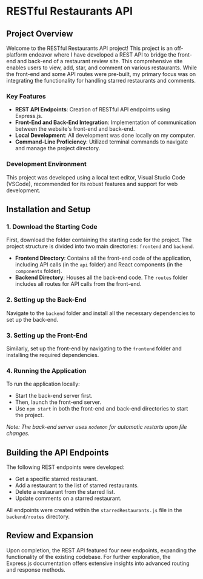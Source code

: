 # RESTful Restaurants API

## Project Overview

Welcome to the RESTful Restaurants API project! This project is an off-platform endeavor where I have developed a REST API to bridge the front-end and back-end of a restaurant review site. This comprehensive site enables users to view, add, star, and comment on various restaurants. While the front-end and some API routes were pre-built, my primary focus was on integrating the functionality for handling starred restaurants and comments.

### Key Features

- **REST API Endpoints**: Creation of RESTful API endpoints using Express.js.
- **Front-End and Back-End Integration**: Implementation of communication between the website's front-end and back-end.
- **Local Development**: All development was done locally on my computer.
- **Command-Line Proficiency**: Utilized terminal commands to navigate and manage the project directory.

### Development Environment

This project was developed using a local text editor, Visual Studio Code (VSCode), recommended for its robust features and support for web development.

## Installation and Setup

### 1. Download the Starting Code

First, download the folder containing the starting code for the project. The project structure is divided into two main directories: `frontend` and `backend`.

- **Frontend Directory**: Contains all the front-end code of the application, including API calls (in the `api` folder) and React components (in the `components` folder).
- **Backend Directory**: Houses all the back-end code. The `routes` folder includes all routes for API calls from the front-end.

### 2. Setting up the Back-End

Navigate to the `backend` folder and install all the necessary dependencies to set up the back-end.

### 3. Setting up the Front-End

Similarly, set up the front-end by navigating to the `frontend` folder and installing the required dependencies.

### 4. Running the Application

To run the application locally:

- Start the back-end server first.
- Then, launch the front-end server.
- Use `npm start` in both the front-end and back-end directories to start the project.

_Note: The back-end server uses `nodemon` for automatic restarts upon file changes._

## Building the API Endpoints

The following REST endpoints were developed:

- Get a specific starred restaurant.
- Add a restaurant to the list of starred restaurants.
- Delete a restaurant from the starred list.
- Update comments on a starred restaurant.

All endpoints were created within the `starredRestaurants.js` file in the `backend/routes` directory.

## Review and Expansion

Upon completion, the REST API featured four new endpoints, expanding the functionality of the existing codebase. For further exploration, the Express.js documentation offers extensive insights into advanced routing and response methods.
